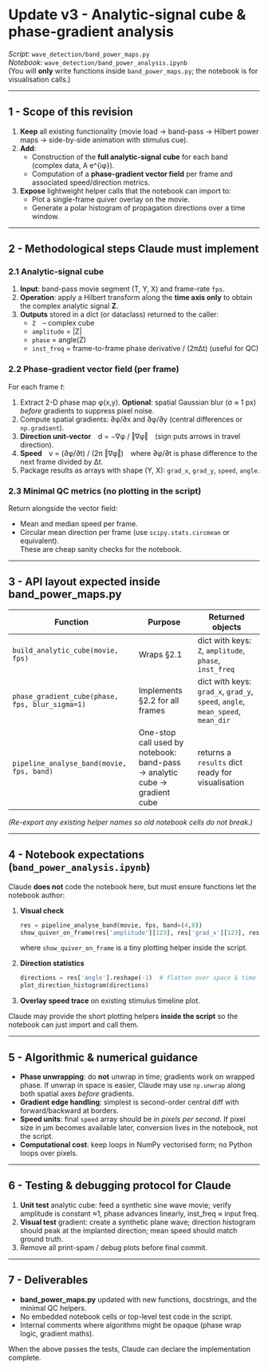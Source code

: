 # Update v3 - Analytic-signal cube & phase-gradient analysis  
*Script:* `wave_detection/band_power_maps.py`  
*Notebook:* `wave_detection/band_power_analysis.ipynb`  
(You will **only** write functions inside `band_power_maps.py`; the notebook is for visualisation calls.)

---

## 1 - Scope of this revision
1. **Keep** all existing functionality (movie load → band-pass → Hilbert power maps → side-by-side animation with stimulus cue).  
2. **Add**:
   * Construction of the **full analytic-signal cube** for each band (complex data, A e^{iφ}).  
   * Computation of a **phase-gradient vector field** per frame and associated speed/direction metrics.  
3. **Expose** lightweight helper calls that the notebook can import to:
   * Plot a single-frame quiver overlay on the movie.  
   * Generate a polar histogram of propagation directions over a time window.  

---

## 2 - Methodological steps Claude must implement

### 2.1  Analytic-signal cube
1. **Input**: band-pass movie segment (T, Y, X) and frame-rate `fps`.  
2. **Operation**: apply a Hilbert transform along the **time axis only** to obtain the complex analytic signal **Z**.  
3. **Outputs** stored in a dict (or dataclass) returned to the caller:  
   * `Z` – complex cube  
   * `amplitude` = |Z|  
   * `phase`      = angle(Z)  
   * `inst_freq`  = frame-to-frame phase derivative / (2πΔt)  (useful for QC)

### 2.2  Phase-gradient vector field (per frame)
For each frame *t*:
1. Extract 2-D phase map φ(x,y).  **Optional**: spatial Gaussian blur (σ ≈ 1 px) *before* gradients to suppress pixel noise.  
2. Compute spatial gradients: ∂φ/∂x and ∂φ/∂y (central differences or `np.gradient`).  
3. **Direction unit-vector** d = −∇φ / ‖∇φ‖ (sign puts arrows in travel direction).  
4. **Speed** v = (∂φ/∂t) / (2π ‖∇φ‖) where ∂φ/∂t is phase difference to the next frame divided by Δt.  
5. Package results as arrays with shape (Y, X): `grad_x`, `grad_y`, `speed`, `angle`.

### 2.3  Minimal QC metrics (no plotting in the script)
Return alongside the vector field:
* Mean and median speed per frame.  
* Circular mean direction per frame (use `scipy.stats.circmean` or equivalent).  
These are cheap sanity checks for the notebook.

---

## 3 - API layout expected inside **band_power_maps.py**

| Function | Purpose | Returned objects |
|----------|---------|------------------|
| `build_analytic_cube(movie, fps)` | Wraps §2.1 | dict with keys: `Z`, `amplitude`, `phase`, `inst_freq` |
| `phase_gradient_cube(phase, fps, blur_sigma=1)` | Implements §2.2 for all frames | dict with keys: `grad_x`, `grad_y`, `speed`, `angle`, `mean_speed`, `mean_dir` |
| `pipeline_analyse_band(movie, fps, band)` | One-stop call used by notebook:<br>band-pass → analytic cube → gradient cube | returns a `results` dict ready for visualisation |

*(Re-export any existing helper names so old notebook cells do not break.)*

---

## 4 - Notebook expectations (`band_power_analysis.ipynb`)

Claude **does not** code the notebook here, but must ensure functions let the notebook author:

1. **Visual check**  
   ```python
   res = pipeline_analyse_band(movie, fps, band=(4,8))
   show_quiver_on_frame(res['amplitude'][123], res['grad_x'][123], res['grad_y'][123])
   ```
   where `show_quiver_on_frame` is a tiny plotting helper inside the script.

2. **Direction statistics**  
   ```python
   directions = res['angle'].reshape(-1)  # flatten over space & time
   plot_direction_histogram(directions)
   ```

3. **Overlay speed trace** on existing stimulus timeline plot.

Claude may provide the short plotting helpers **inside the script** so the notebook can just import and call them.

---

## 5 - Algorithmic & numerical guidance

* **Phase unwrapping**: do **not** unwrap in time; gradients work on wrapped phase.  If unwrap in space is easier, Claude may use `np.unwrap` along both spatial axes *before* gradients.  
* **Gradient edge handling**: simplest is second-order central diff with forward/backward at borders.  
* **Speed units**: final `speed` array should be in *pixels per second*.  If pixel size in μm becomes available later, conversion lives in the notebook, not the script.  
* **Computational cost**: keep loops in NumPy vectorised form; no Python loops over pixels.  

---

## 6 - Testing & debugging protocol for Claude

1. **Unit test** analytic cube: feed a synthetic sine wave movie; verify amplitude is constant ≈1, phase advances linearly, inst_freq ≈ input freq.  
2. **Visual test** gradient: create a synthetic plane wave; direction histogram should peak at the implanted direction; mean speed should match ground truth.   
3. Remove all print-spam / debug plots before final commit.

---

## 7 - Deliverables

* **band_power_maps.py** updated with new functions, docstrings, and the minimal QC helpers.   
* No embedded notebook cells or top-level test code in the script.  
* Internal comments where algorithms might be opaque (phase wrap logic, gradient maths).

When the above passes the tests, Claude can declare the implementation complete.